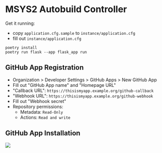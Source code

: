# MSYS2 Autobuild Controller

Get it running:

* copy `application.cfg.sample` to `instance/application.cfg`
* fill out `instance/application.cfg`

```console
poetry install
poetry run flask --app flask_app run
```

## GitHub App Registration

* Organization > Developer Settings > GitHub Apps > New GitHub App
* Fill out "GitHub App name" and "Homepage URL"
* "Callback URL": `https://thisismyapp.example.org/github-callback`
* "Webhook URL": `https://thisismyapp.example.org/github-webhook`
* Fill out "Webhook secret"
* Repository permissions:
  * Metadata: `Read-Only`
  * Actions: `Read and write`

## GitHub App Installation

![](doc/github-app-permissions.png)
